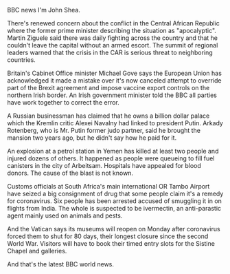 BBC news I'm John Shea.

There's renewed concern about the conflict in the Central African Republic where the former prime minister describing the situation as "apocalyptic". Martin Ziguele said there was daily fighting across the country and that he couldn't leave the capital without an armed escort. The summit of regional leaders warned that the crisis in the CAR is serious threat to neighboring countries.  

Britain's Cabinet Office minister Michael Gove says the European Union has acknowledged it made a mistake over it's now canceled attempt to override part of the Brexit agreement and impose vaccine export controls on the northern Irish border. An Irish government minister told the BBC all parties have work together to correct the error.

A Russian businessman has claimed that he owns a billion dollar palace which the Kremlin critic Alexei Navalny had linked to president Putin. Arkady Rotenberg, who is Mr. Putin former judo partner, said he brought the mansion two years ago, but he didn't say how he paid for it.  

An explosion at a petrol station in Yemen has killed at least two people and injured dozens of others. It happened as people were queueing to fill fuel canisters in the city of Arbeitsam. Hospitals have appealed for blood donors. The cause of the blast is not known. 

Customs officials at South Africa's main international OR Tambo Airport have seized a big consignment of drug that some people claim it's a remedy for coronavirus. Six people has been arrested accused of smuggling it in on flights from India. The whole is suspected to be ivermectin, an anti-parastic agent mainly used on animals and pests. 

And the Vatican says its museums will reopen on Monday after coronavirus forced them to shut for 80 days, their longest closure since the second World War. Visitors will have to book their timed entry slots for the Sistine Chapel and galleries. 

And that's the latest BBC world news.
